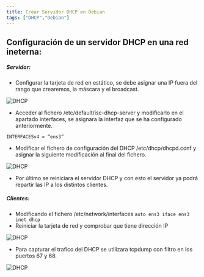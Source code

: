 ```yaml
---
title: Crear Servidor DHCP en Debian
tags: ["DHCP","Debian"]
---
```


## Configuración de un servidor DHCP en una red ineterna:

##### Servidor:
- Configurar la tarjeta de red en estático, se debe asignar una IP fuera del rango que crearemos, la máscara y el broadcast.

![DHCP](/QuestTIC/img-post/dhcp/ip-dhcp.png)

- Acceder al fichero /etc/default/isc-dhcp-server y modificarlo en el apartado interfaces,
se asignara la interfaz que se ha configurado anteriormente.

`INTERFACESv4 = “ens3”`

- Modificar el fichero de configuración del DHCP /etc/dhcp/dhcpd.conf y asignar la siguiente modificación al final del fichero.

![DHCP](/QuestTIC/img-post/dhcp/ficherodhcp.png)

- Por último se reiniciara el servidor DHCP y con esto el servidor ya podrá repartir las IP a los distintos clientes.

##### Clientes: 
- Modificando el fichero /etc/network/interfaces
`auto ens3
iface ens3 inet dhcp`
- Reiniciar la tarjeta de red y comprobar que tiene dirección IP

![DHCP](/QuestTIC/img-post/dhcp/CompIp-DHCP.png)

- Para capturar el trafico del DHCP se utilizara tcpdump con filtro en los puertos 67 y 68.

![DHCP](/QuestTIC/img-post/dhcp/comprobación-DHCP.png)
